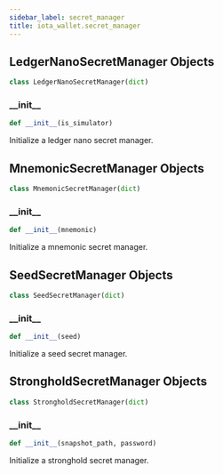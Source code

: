 ```yaml
---
sidebar_label: secret_manager
title: iota_wallet.secret_manager
---
```


## LedgerNanoSecretManager Objects

```python
class LedgerNanoSecretManager(dict)
```

### \_\_init\_\_

```python
def __init__(is_simulator)
```

Initialize a ledger nano secret manager.

## MnemonicSecretManager Objects

```python
class MnemonicSecretManager(dict)
```

### \_\_init\_\_

```python
def __init__(mnemonic)
```

Initialize a mnemonic secret manager.

## SeedSecretManager Objects

```python
class SeedSecretManager(dict)
```

### \_\_init\_\_

```python
def __init__(seed)
```

Initialize a seed secret manager.

## StrongholdSecretManager Objects

```python
class StrongholdSecretManager(dict)
```

### \_\_init\_\_

```python
def __init__(snapshot_path, password)
```

Initialize a stronghold secret manager.

